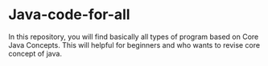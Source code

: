 # Java-code-for-all
In this repository, you will find basically all types of program based on Core Java Concepts. This will helpful for beginners and who wants to revise core concept of java. 
